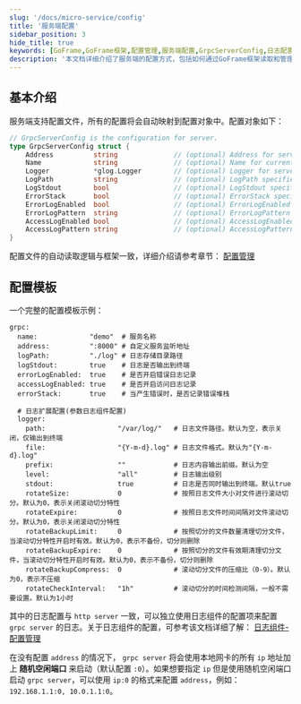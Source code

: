 ```yaml
---
slug: '/docs/micro-service/config'
title: '服务端配置'
sidebar_position: 3
hide_title: true
keywords: [GoFrame,GoFrame框架,配置管理,服务端配置,GrpcServerConfig,日志配置,日志组件,服务监听,自动映射,错误日志]
description: '本文档详细介绍了服务端的配置方式，包括如何通过GoFrame框架读取和管理配置文件。提供了一份完整的配置模板示例，涵盖服务名称、服务监听地址、日志存储目录、错误日志记录及访问日志记录的设置方法。该配置与框架自动读取逻辑一致，确保了便捷的服务部署和高效的日志管理，以及如何设置和使用参数日志组件的配置进行独立的`grpc server`日志管理。'
---
```


## 基本介绍

服务端支持配置文件，所有的配置将会自动映射到配置对象中。配置对象如下：

```go
// GrpcServerConfig is the configuration for server.
type GrpcServerConfig struct {
    Address          string              // (optional) Address for server listening.
    Name             string              // (optional) Name for current service.
    Logger           *glog.Logger        // (optional) Logger for server.
    LogPath          string              // (optional) LogPath specifies the directory for storing logging files.
    LogStdout        bool                // (optional) LogStdout specifies whether printing logging content to stdout.
    ErrorStack       bool                // (optional) ErrorStack specifies whether logging stack information when error.
    ErrorLogEnabled  bool                // (optional) ErrorLogEnabled enables error logging content to files.
    ErrorLogPattern  string              // (optional) ErrorLogPattern specifies the error log file pattern like: error-{Ymd}.log
    AccessLogEnabled bool                // (optional) AccessLogEnabled enables access logging content to file.
    AccessLogPattern string              // (optional) AccessLogPattern specifies the error log file pattern like: access-{Ymd}.log
}
```

配置文件的自动读取逻辑与框架一致，详细介绍请参考章节： [配置管理](../核心组件/配置管理/配置管理.md)

## 配置模板

一个完整的配置模板示例：

```
grpc:
  name:             "demo"  # 服务名称
  address:          ":8000" # 自定义服务监听地址
  logPath:          "./log" # 日志存储目录路径
  logStdout:        true    # 日志是否输出到终端
  errorLogEnabled:  true    # 是否开启错误日志记录
  accessLogEnabled: true    # 是否开启访问日志记录
  errorStack:       true    # 当产生错误时，是否记录错误堆栈

  # 日志扩展配置(参数日志组件配置)
  logger:
    path:                  "/var/log/"   # 日志文件路径。默认为空，表示关闭，仅输出到终端
    file:                  "{Y-m-d}.log" # 日志文件格式。默认为"{Y-m-d}.log"
    prefix:                ""            # 日志内容输出前缀。默认为空
    level:                 "all"         # 日志输出级别
    stdout:                true          # 日志是否同时输出到终端。默认true
    rotateSize:            0             # 按照日志文件大小对文件进行滚动切分。默认为0，表示关闭滚动切分特性
    rotateExpire:          0             # 按照日志文件时间间隔对文件滚动切分。默认为0，表示关闭滚动切分特性
    rotateBackupLimit:     0             # 按照切分的文件数量清理切分文件，当滚动切分特性开启时有效。默认为0，表示不备份，切分则删除
    rotateBackupExpire:    0             # 按照切分的文件有效期清理切分文件，当滚动切分特性开启时有效。默认为0，表示不备份，切分则删除
    rotateBackupCompress:  0             # 滚动切分文件的压缩比（0-9）。默认为0，表示不压缩
    rotateCheckInterval:   "1h"          # 滚动切分的时间检测间隔，一般不需要设置。默认为1小时

```

其中的日志配置与 `http server` 一致，可以独立使用日志组件的配置项来配置 `grpc server` 的日志。关于日志组件的配置，可参考该文档详细了解： [日志组件-配置管理](../核心组件/日志组件/日志组件-配置管理.md)

在没有配置 `address` 的情况下， `grpc server` 将会使用本地网卡的所有 `ip` 地址加上 **随机空闲端口** 来启动（默认配置 `:0`）。如果想要指定 `ip` 但是使用随机空闲端口启动 `grpc server`，可以使用 `ip:0` 的格式来配置 `address`，例如： `192.168.1.1:0, 10.0.1.1:0`。
